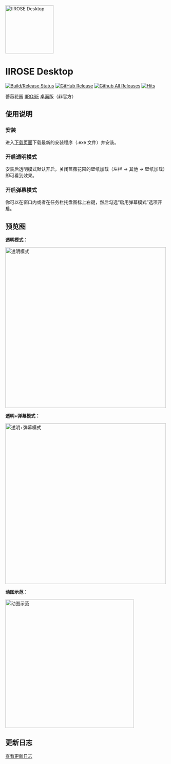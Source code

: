 <img alt="IIROSE Desktop" src="https://i.loli.net/2020/04/20/SkNbXPWRBEsuY4I.png" width="150" />

# IIROSE Desktop

[![Build/Release Status](https://github.com/iirose-tools/iirose-desktop/workflows/Build/release/badge.svg)](../../actions)
[![GitHub Release](https://img.shields.io/github/v/release/iirose-tools/iirose-desktop.svg)](../../releases/latest)
[![Github All Releases](https://img.shields.io/github/downloads/iirose-tools/iirose-desktop/total.svg)](../../releases)
[![Hits](https://hits.seeyoufarm.com/api/count/incr/badge.svg?url=https%3A%2F%2Fgithub.com%2Fiirose-tools%2Fiirose-desktop)](https://hits.seeyoufarm.com)

蔷薇花园 [IIROSE](https://iirose.com/#s=5a8d1a3b5e474) 桌面版（非官方）

## 使用说明

### 安装

进入[下载页面](../../releases/latest)下载最新的安装程序（.exe 文件）并安装。

### 开启透明模式

安装后透明模式默认开启，关闭蔷薇花园的壁纸加载（左栏 -> 其他 -> 壁纸加载）即可看到效果。

### 开启弹幕模式

你可以在窗口内或者在任务栏托盘图标上右键，然后勾选“启用弹幕模式”选项开启。

## 预览图

**透明模式：**

<img alt="透明模式" src="https://i.loli.net/2020/04/19/vFfihRCpb9wdGql.png" width="500" />

**透明+弹幕模式：**

<img alt="透明+弹幕模式" src="https://i.loli.net/2020/04/19/EZgmvfILjdlUxpA.png" width="500" />

**动图示范：**

<img alt="动图示范" src="https://i.loli.net/2020/04/19/FT9oRDiO1bZE5cU.gif" width="400" />

## 更新日志

[查看更新日志](CHANGELOG.md)

